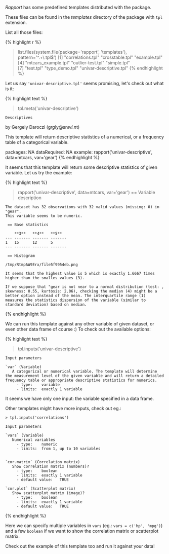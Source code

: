 *Rapport* has some predefined templates distributed with the package.

These files can be found in the *templates* directory of the package with `tpl` extension.

List all those files:

{% highlight r %}
> list.files(system.file(package='rapport', 'templates'), pattern='^.+\\.tpl$')
 [1] "correlations.tpl"       "crosstable.tpl"         "example.tpl"           
 [4] "mtcars_example.tpl"     "outlier-test.tpl"       "simple.tpl"            
 [7] "test.tpl"               "type_demo.tpl"          "univar-descriptive.tpl"
{% endhighlight %}

Let us say `'univar-descriptive.tpl'` seems promising, let's check out what is it:

{% highlight text %}
> tpl.meta('univar-descriptive')

`Descriptives`

 by Gergely Daroczi (g*rg*ly@sn*wl.n*t)

 This template will return descriptive statistics of a numerical, or a frequency table of a categorical variable.
 
 packages:	NA
 dataRequired:	NA
 example:	rapport('univar-descriptive', data=mtcars, var='gear')
{% endhighlight %}

It seems that this template will return some descriptive statistics of given variable. Let us try the example:

{% highlight text %}
 > rapport('univar-descriptive', data=mtcars, var='gear')
     == Variable description  
    
    The dataset has 32 observations with 32 valid values (missing: 0) in "gear".
    This variable seems to be numeric.
    
     == Base statistics  
    
        **3**   **4**   **5**  
    --- ------- ------- -------
    1   15      12      5      
    --- ------- ------- -------
    
     == Histogram  
    
    /tmp/RtmpAW9Erx/file5f9954eb.png
    
    It seems that the highest value is 5 which is exactly 1.6667 times higher than the smalles values (3).
    
    If we suppose that "gear is not near to a normal distribution (test: , skewness: 0.55, kurtosis: 2.06), checking the median (4) might be a better option instead of the mean. The interquartile range (1) measures the statistics dispersion of the variable (similar to standard deviation) based on median. 
{% endhighlight %}

We can run this template against any other variable of given dataset, or even other data frame of course :)
To check out the available options:

{% highlight text %}
 > tpl.inputs('univar-descriptive')
    
    Input parameters
     
    `var` (Variable)
       A categorical or numerical variable. The template will determine the measurement level of the given variable and will return a detailed frequency table or appropriate descriptive statistics for numerics.
         - type:	variable
         - limits:	exactly 1 variable

It seems we have only one input: the variable specified in a data frame.

Other templates might have more inputs, check out eg.:

	> tpl.inputs('correlations')

	Input parameters
 
	`vars` (Variable)
	   Numerical variables
	     - type:	numeric
	     - limits:	from 1, up to 10 variables
 
 
	`cor.matrix` (Correlation matrix)
	   Show correlation matrix (numbers)?
	     - type:	boolean
	     - limits:	exactly 1 variable
	     - default value:	TRUE 
 
	`cor.plot` (Scatterplot matrix)
	   Show scatterplot matrix (image)?
	     - type:	boolean
	     - limits:	exactly 1 variable
	     - default value:	TRUE 
{% endhighlight %}
 
Here we can specify multiple variables in `vars` (eg.: `vars = c('hp', 'mpg')`) and a few `boolean` if we want to show the correlation matrix or scatterplot matrix.

Check out the example of this template too and run it against your data!

